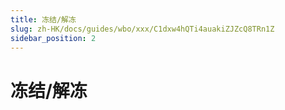 ```yaml
---
title: 冻结/解冻
slug: zh-HK/docs/guides/wbo/xxx/C1dxw4hQTi4auakiZJZcQ8TRn1Z
sidebar_position: 2
---
```



# 冻结/解冻


